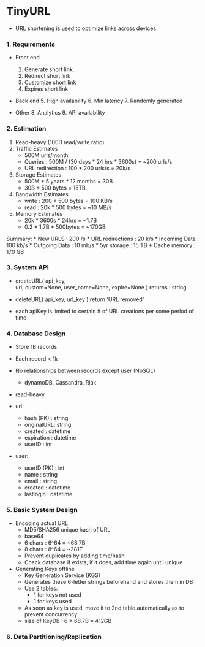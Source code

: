 # TinyURL

* URL shortening is used to optimize links across devices

### 1. Requirements
  * Front end
    1. Generate short link.
    2. Redirect short link 
    3. Customize short link
    4. Expires short link

  * Back end
    5. High availability
    6. Min latency
    7. Randomly generated

  * Other
    8. Analytics
    9. API availability

### 2. Estimation
  1. Read-heavy (100:1 read/write ratio)
  2. Traffic Estimates
      * 500M urls/month
      * Queries : 500M / (30 days * 24 hrs * 3600s) = ~200 urls/s
      * URL redirection : 100 * 200 urls/s = 20k/s
  3. Storage Estimates
      * 500M * 5 years * 12 months = 30B
      * 30B * 500 bytes = 15TB
  4. Bandwidth Estimates
      * write : 200 * 500 bytes = 100 KB/s
      * read  : 20k * 500 bytes = ~10 MB/s
  5. Memory Estimates
      * 20k * 3600s * 24hrs = ~1.7B
      * 0.2 * 1.7B * 500bytes = ~170GB

  Summary:
    * New URLS         : 200   /s
    * URL redirections : 20   k/s
    * Incoming Data    : 100 kb/s
    * Outgoing Data    : 10  mb/s
    * 5yr storage      : 15    TB
    * Cache memory     : 170   GB
    
### 3. System API
  * createURL(
      api_key,  
      url,
      custom=None,
      user_name=None,
      expire=None
    ) returns : string

  * deleteURL(
      api_key,
      url_key
    ) return 'URL removed'

  * each apiKey is limited to certain # of URL creations per some period of time

### 4. Database Design
  * Store 1B records
  * Each record < 1k
  * No relationships between records except user (NoSQL)
      - dynamoDB, Cassandra, Riak
  * read-heavy

  * url:
      - hash (PK)  : string
      - originalURL: string
      - created    : datetime
      - expiration : datetime
      - userID     : int

  * user:
      - userID (PK) : int
      - name        : string
      - email       : string
      - created     : datetime
      - lastlogin   : datetime

### 5. Basic System Design
  * Encoding actual URL
      - MD5/SHA256 unique hash of URL 
      - base64
      - 6  chars : 6^64 = ~68.7B
      - 8  chars : 8^64 = ~281T
      - Prevent duplicates by adding time/hash  
      - Check database if exists, if it does, add time again until unique
  * Generating Keys offline
      - Key Generation Service (KGS)
      - Generates these 6-letter strings beforehand and stores them in DB
      - Use 2 tables: 
          - 1 for keys not used
          - 1 for keys used
      - As soon as key is used, move it to 2nd table automatically as to prevent concurrency
      - size of KeyDB : 6 * 68.7B = 412GB

###  6. Data Partitioning/Replication




